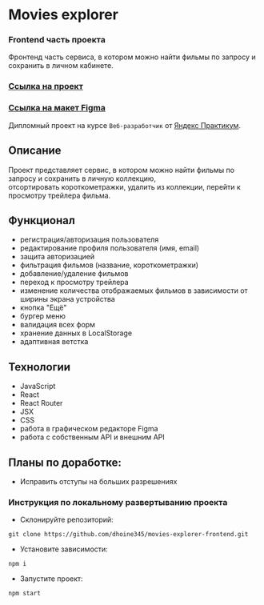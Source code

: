 # Movies explorer 
### Frontend часть проекта
Фронтенд часть сервиса, в котором можно найти фильмы по запросу и сохранить в личном кабинете.
  
### [Ссылка на проект](https://fproject.nomoredomains.xyz/)

### [Ссылка на макет Figma](https://www.figma.com/file/V8RksSeaEZhg8qRPQqklk2/Diploma-(Copy)?node-id=932%3A4182)


Дипломный проект на курсе `Веб-разработчик` от [Яндекс Практикум](https://practicum.yandex.ru/profile/web/ "Яндекс Практикум"). 

## Описание
Проект представляет сервис, в котором можно найти фильмы по запросу и сохранить в личную коллекцию,  
отсортировать короткометражки, удалить из коллекции, перейти к просмотру трейлера фильма.

## Функционал
- регистрация/авторизация пользователя
- редактирование профиля пользователя (имя, email)
- защита авторизацией
- фильтрация фильмов (название, короткометражки)
- добавление/удаление фильмов
- переход к просмотру трейлера
- изменение количества отображаемых фильмов в зависимости от ширины экрана устройства
- кнопка "Ещё"
- бургер меню
- валидация всех форм
- хранение данных в LocalStorage
- адаптивная ветстка

## Технологии

- JavaScript
- React
- React Router
- JSX
- CSS
- работа в графическом редакторе Figma
- работа с собственным API и внешним API

## Планы по доработке: 

- Исправить отступы на больших разрешениях

### Инструкция по локальному развертыванию проекта
- Склонируйте репозиторий:
```
git clone https://github.com/dhoine345/movies-explorer-frontend.git
```
- Установите зависимости:
```
npm i
```
- Запустите проект:
```
npm start
```
